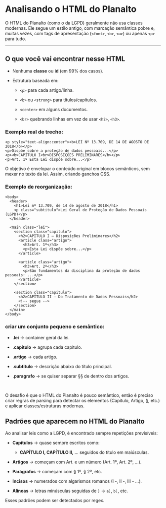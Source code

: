 # Analisando o HTML do Planalto

O HTML do Planalto (como o da LGPD) geralmente não usa classes modernas. Ele segue um estilo antigo, com marcação semântica pobre e, muitas vezes, com tags de apresentação (`<font>`, `<b>`, `<u>`) ou apenas `<p>` para tudo.

---
## O que você vai encontrar nesse HTML

- Nenhuma **classe** ou **id** (em 99% dos casos).

- Estrutura baseada em:

    - `<p>` para cada artigo/linha.

    - `<b>` ou `<strong>` para títulos/capítulos.

    - `<center>` em alguns documentos.

    - `<br>` quebrando linhas em vez de usar `<h2>`, `<h3>`.

### Exemplo real de trecho:
```
<p style="text-align:center"><b>LEI Nº 13.709, DE 14 DE AGOSTO DE 2018</b></p>
<p>Dispõe sobre a proteção de dados pessoais...</p>
<p><b>CAPÍTULO I<br>DISPOSIÇÕES PRELIMINARES</b></p>
<p>Art. 1º Esta Lei dispõe sobre...</p>
```

O objetivo é envelopar o conteúdo original em blocos semânticos, sem mexer no texto da lei. Assim, criando ganchos CSS.

### Exemplo de reorganização:
```
<body>
  <header>
    <h1>Lei nº 13.709, de 14 de agosto de 2018</h1>
    <p class="subtitulo">Lei Geral de Proteção de Dados Pessoais (LGPD)</p>
  </header>

  <main class="lei">
    <section class="capitulo">
      <h2>CAPÍTULO I — Disposições Preliminares</h2>
      <article class="artigo">
        <h3>Art. 1º</h3>
        <p>Esta Lei dispõe sobre...</p>
      </article>

      <article class="artigo">
        <h3>Art. 2º</h3>
        <p>São fundamentos da disciplina da proteção de dados pessoais: ...</p>
      </article>
    </section>

    <section class="capitulo">
      <h2>CAPÍTULO II — Do Tratamento de Dados Pessoais</h2>
      <!-- segue -->
    </section>
  </main>
</body>
```

### criar um conjunto pequeno e semântico:
- **.lei** → container geral da lei.


- **.capitulo** → agrupa cada capítulo.


- **.artigo** → cada artigo.


- **.subtitulo** → descrição abaixo do título principal.


- **.paragrafo** → se quiser separar §§ de dentro dos artigos.

<br>

O desafio é que o HTML do Planalto é pouco semântico, então é preciso criar regras de parsing para detectar os elementos (Capítulo, Artigo, §, etc.) e aplicar classes/estruturas modernas.

## Padrões que aparecem no HTML do Planalto
Ao analisar leis como a LGPD, é encontrado sempre repetições previsíveis:

- **Capítulos** → quase sempre escritos como:
    - **CAPÍTULO I, CAPÍTULO II,** … seguidos do título em maiúsculas.


- **Artigos** → começam com Art. e um número (Art. 1º, Art. 2º, …).


- **Parágrafos** → começam com § 1º, § 2º, etc.


- **Incisos** → numerados com algarismos romanos (I -, II -, III - …).


- **Alíneas** → letras minúsculas seguidas de `)` → `a)`, `b)`, etc.


Esses padrões podem ser detectados por regex.
